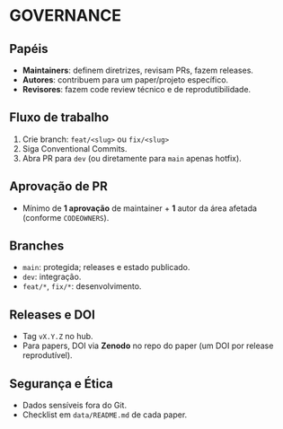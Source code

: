 # GOVERNANCE

## Papéis
- **Maintainers**: definem diretrizes, revisam PRs, fazem releases.
- **Autores**: contribuem para um paper/projeto específico.
- **Revisores**: fazem code review técnico e de reprodutibilidade.

## Fluxo de trabalho
1. Crie branch: `feat/<slug>` ou `fix/<slug>`
2. Siga Conventional Commits.
3. Abra PR para `dev` (ou diretamente para `main` apenas hotfix).

## Aprovação de PR
- Mínimo de **1 aprovação** de maintainer + **1** autor da área afetada (conforme `CODEOWNERS`).

## Branches
- `main`: protegida; releases e estado publicado.
- `dev`: integração.
- `feat/*`, `fix/*`: desenvolvimento.

## Releases e DOI
- Tag `vX.Y.Z` no hub.
- Para papers, DOI via **Zenodo** no repo do paper (um DOI por release reprodutível).

## Segurança e Ética
- Dados sensíveis fora do Git.
- Checklist em `data/README.md` de cada paper.